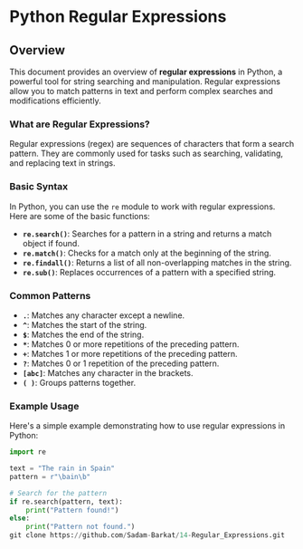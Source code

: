 # Python Regular Expressions

## Overview

This document provides an overview of **regular expressions** in Python, a powerful tool for string searching and manipulation. Regular expressions allow you to match patterns in text and perform complex searches and modifications efficiently.

### What are Regular Expressions?

Regular expressions (regex) are sequences of characters that form a search pattern. They are commonly used for tasks such as searching, validating, and replacing text in strings.

### Basic Syntax

In Python, you can use the `re` module to work with regular expressions. Here are some of the basic functions:

- **`re.search()`**: Searches for a pattern in a string and returns a match object if found.
- **`re.match()`**: Checks for a match only at the beginning of the string.
- **`re.findall()`**: Returns a list of all non-overlapping matches in the string.
- **`re.sub()`**: Replaces occurrences of a pattern with a specified string.

### Common Patterns

- **`.`**: Matches any character except a newline.
- **`^`**: Matches the start of the string.
- **`$`**: Matches the end of the string.
- **`*`**: Matches 0 or more repetitions of the preceding pattern.
- **`+`**: Matches 1 or more repetitions of the preceding pattern.
- **`?`**: Matches 0 or 1 repetition of the preceding pattern.
- **`[abc]`**: Matches any character in the brackets.
- **`( )`**: Groups patterns together.

### Example Usage

Here's a simple example demonstrating how to use regular expressions in Python:

```python
import re

text = "The rain in Spain"
pattern = r"\bain\b"

# Search for the pattern
if re.search(pattern, text):
    print("Pattern found!")
else:
    print("Pattern not found.")
git clone https://github.com/Sadam-Barkat/14-Regular_Expressions.git
